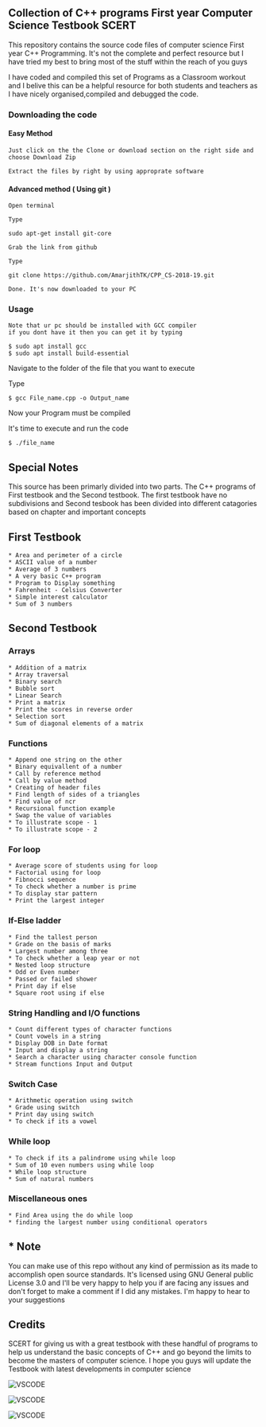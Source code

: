 ## Collection of C++ programs First year Computer Science Testbook SCERT

This repository contains the source code files of computer science First year C++ Programming. It's not the complete and perfect resource but I have tried my best to bring most of the stuff within the reach of you guys

I have coded and compiled this set of Programs as a Classroom workout and I belive this can be a helpful resource for both students and teachers as I have nicely organised,compiled and debugged the code. 




### Downloading the code





#### Easy Method

    Just click on the the Clone or download section on the right side and choose Download Zip 

    Extract the files by right by using approprate software

#### Advanced method ( Using git )

    Open terminal

    Type 
    
    sudo apt-get install git-core
     
    Grab the link from github

    Type
    
    git clone https://github.com/AmarjithTK/CPP_CS-2018-19.git
    
    Done. It's now downloaded to your PC

### Usage

    Note that ur pc should be installed with GCC compiler
    if you dont have it then you can get it by typing 
        
    $ sudo apt install gcc
    $ sudo apt install build-essential

Navigate to the folder of the file that you want to execute

Type


    $ gcc File_name.cpp -o Output_name
    
Now your Program must be compiled

It's time to execute and run the code

    
    $ ./file_name
    

## Special Notes
This source has been primarly divided into two parts. The C++ programs of First testbook and the Second testbook. The first testbook have no subdivisions and Second tesbook has been divided into different catagories based on chapter and important concepts

## First Testbook

    * Area and perimeter of a circle 
    * ASCII value of a number
    * Average of 3 numbers 
    * A very basic C++ program
    * Program to Display something
    * Fahrenheit - Celsius Converter
    * Simple interest calculator
    * Sum of 3 numbers

## Second Testbook

### Arrays
    * Addition of a matrix
    * Array traversal
    * Binary search
    * Bubble sort
    * Linear Search
    * Print a matrix
    * Print the scores in reverse order
    * Selection sort
    * Sum of diagonal elements of a matrix

### Functions
    * Append one string on the other
    * Binary equivallent of a number
    * Call by reference method
    * Call by value method
    * Creating of header files
    * Find length of sides of a triangles
    * Find value of ncr
    * Recursional function example
    * Swap the value of variables
    * To illustrate scope - 1
    * To illustrate scope - 2

### For loop
    * Average score of students using for loop
    * Factorial using for loop
    * Fibnocci sequence
    * To check whether a number is prime 
    * To display star pattern
    * Print the largest integer 

### If-Else ladder
    * Find the tallest person
    * Grade on the basis of marks
    * Largest number among three 
    * To check whether a leap year or not
    * Nested loop structure
    * Odd or Even number
    * Passed or failed shower
    * Print day if else
    * Square root using if else

### String Handling and I/O functions
    * Count different types of character functions
    * Count vowels in a string
    * Display DOB in Date format
    * Input and display a string
    * Search a character using character console function
    * Stream functions Input and Output

### Switch Case
    * Arithmetic operation using switch
    * Grade using switch
    * Print day using switch
    * To check if its a vowel

### While loop
    * To check if its a palindrome using while loop
    * Sum of 10 even numbers using while loop
    * While loop structure
    * Sum of natural numbers

### Miscellaneous ones
    * Find Area using the do while loop 
    * finding the largest number using conditional operators

 ## * Note 
 You can make use of this repo without any kind of permission as its made to accomplish open source standards. It's licensed using GNU General public License 3.0 and I'll be very happy to help you if are facing any issues and don't forget to make a comment if I did any mistakes. I'm happy to hear to your suggestions

 ## Credits 
 SCERT for giving us with a great testbook with these handful of programs to help us understand the basic concepts of C++ and go beyond the limits to become the masters of computer science. I hope you guys will update the Testbook with latest developments in computer science






![VSCODE](Screenshots/1.png)



![VSCODE](Screenshots/2.png)



![VSCODE](Screenshots/3.png)
